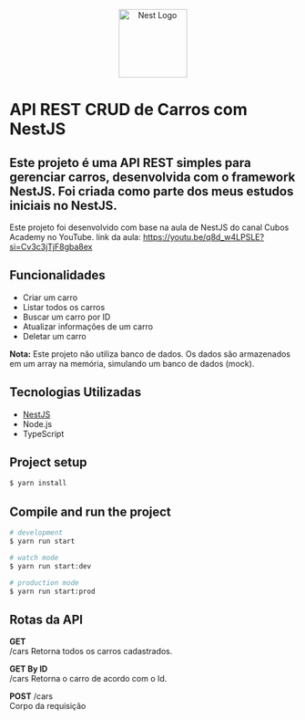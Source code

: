 <p align="center">
  <a href="http://nestjs.com/" target="blank"><img src="https://nestjs.com/img/logo-small.svg" width="120" alt="Nest Logo" /></a>
</p>

[circleci-image]: https://img.shields.io/circleci/build/github/nestjs/nest/master?token=abc123def456
[circleci-url]: https://circleci.com/gh/nestjs/nest

# API REST CRUD de Carros com NestJS

## Este projeto é uma API REST simples para gerenciar carros, desenvolvida com o framework **NestJS**. Foi criada como parte dos meus estudos iniciais no NestJS.

Este projeto foi desenvolvido com base na aula de NestJS do canal Cubos Academy no YouTube. link da aula: https://youtu.be/q8d_w4LPSLE?si=Cv3c3jTjF8gba8ex

## Funcionalidades
- Criar um carro
- Listar todos os carros
- Buscar um carro por ID
- Atualizar informações de um carro
- Deletar um carro

 **Nota:** Este projeto não utiliza banco de dados. Os dados são armazenados em um array na memória, simulando um banco de dados (mock).

## Tecnologias Utilizadas

- [NestJS](https://nestjs.com/)
- Node.js
- TypeScript

## Project setup

```bash
$ yarn install
```

## Compile and run the project

```bash
# development
$ yarn run start

# watch mode
$ yarn run start:dev

# production mode
$ yarn run start:prod
```


## Rotas da API

**GET** <br>
/cars
Retorna todos os carros cadastrados.<br>

**GET By ID** <br>
/cars
Retorna o carro de acordo com o Id.<br>

**POST** 
/cars<br>
Corpo da requisição<br>






